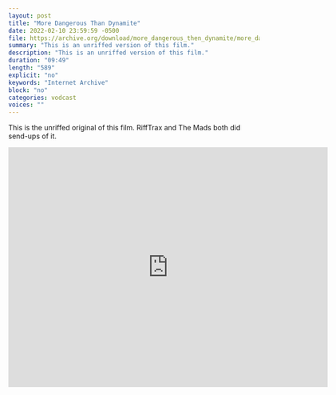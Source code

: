 ```yaml
---
layout: post
title: "More Dangerous Than Dynamite"
date: 2022-02-10 23:59:59 -0500
file: https://archive.org/download/more_dangerous_then_dynamite/more_dangerous_then_dynamite.mp4
summary: "This is an unriffed version of this film."
description: "This is an unriffed version of this film."
duration: "09:49"
length: "589"
explicit: "no" 
keywords: "Internet Archive"
block: "no" 
categories: vodcast
voices: ""
---
```


This is the unriffed original of this film.  RiffTrax and The Mads both did send-ups of it.  

<iframe src="https://archive.org/embed/more_dangerous_then_dynamite" width="640" height="480" frameborder="0" webkitallowfullscreen="true" mozallowfullscreen="true" allowfullscreen></iframe>  


